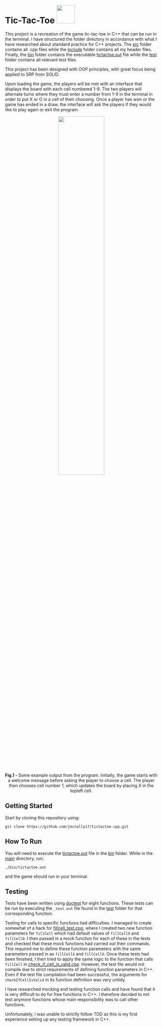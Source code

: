 # Tic-Tac-Toe <img src="./images/tictactoe.png" width=60>

This project is a recreation of the game tic-tac-toe in C++ that can be run in the terminal. I have structured the folder directory in accordance with what I have researched about standard practice for C++ projects. The [src](https://github.com/jmcnally17/tictactoe-cpp/tree/main/src) folder contains all .cpp files while the [include](https://github.com/jmcnally17/tictactoe-cpp/tree/main/include) folder contains all my header files. Finally, the [bin](https://github.com/jmcnally17/tictactoe-cpp/tree/main/bin) folder contains the executable [tictactoe.out](https://github.com/jmcnally17/tictactoe-cpp/blob/main/bin/tictactoe.out) file while the [test](https://github.com/jmcnally17/tictactoe-cpp/tree/main/test) folder contains all relevant test files.

This project has been designed with OOP principles, with great focus being applied to SRP from SOLID.

Upon loading the game, the players will be met with an interface that displays the board with each cell numbered 1-9. The two players will alternate turns where they must enter a number from 1-9 in the terminal in order to put X or O in a cell of their choosing. Once a player has won or the game has ended in a draw, the interface will ask the players if they would like to play again or exit the program.

<p align="center">
  <img src="./images/tictactoe-output.png" width="55%">
</p>

<p align="center">
  <b>Fig.1 -</b> Some example output from the program. Initially, the game starts with a welcome message before asking the player to choose a cell. The player then chooses cell number 1, which updates the board by placing X in the topleft cell.
</p>

## Getting Started

Start by cloning this repository using:

```
git clone https://github.com/jmcnally17/tictactoe-cpp.git
```

## How To Run

You will need to execute the [tictactoe.out](https://github.com/jmcnally17/tictactoe-cpp/blob/main/bin/tictactoe.out) file in the [bin](https://github.com/jmcnally17/tictactoe-cpp/tree/main/bin) folder. While in the [main](https://github.com/jmcnally17/tictactoe-cpp) directory, run:

```
./bin/tictactoe.out
```

and the game should run in your terminal.

## Testing

Tests have been written using [doctest](https://github.com/doctest/doctest) for eight functions. These tests can be run by executing the `_test.out` file found in the [test](https://github.com/jmcnally17/tictactoe-cpp/tree/main/test) folder for that corresponding function.

Testing for calls to specific functions had difficulties. I managed to create somewhat of a hack for [fillcell_test.cpp](https://github.com/jmcnally17/tictactoe-cpp/blob/main/test/fillcell_test.cpp), where I created two new function parameters for `fillCell` which had default values of `fillCellX` and `fillCellO`. I then passed in a mock function for each of these in the tests and checked that these mock functions had carried out their commands. This required me to define these function parameters with the same parameters passed in as `fillCellX` and `fillCellO`. Once these tests had been finished, I then tried to apply the same logic to the function that calls `fillCell` in [check_if_cell_is_valid.cpp](https://github.com/jmcnally17/tictactoe-cpp/blob/main/src/check_if_cell_is_valid.cpp). However, the test file would not compile due to strict requirements of defining function parameters in C++. Even if the test file compilation had been successful, the arguments for `checkIfCellIsValid` in its function definition was very untidy.

I have researched mocking and testing function calls and have found that it is very difficult to do for free functions in C++. I therefore decided to not test anymore functions whose main responsibility was to call other functions.

Unfortunately, I was unable to strictly follow TDD as this is my first experience setting up any testing framework in C++.
